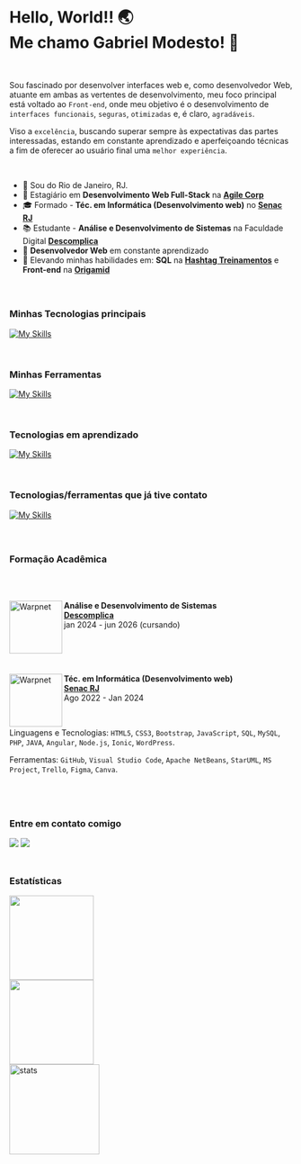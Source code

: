 <h1> Hello, World!! 🌏<br> Me chamo Gabriel Modesto! 👋</h1> 

<br/>

Sou fascinado por desenvolver interfaces web e, como desenvolvedor Web, atuante em ambas as vertentes de desenvolvimento, meu foco principal está voltado ao `Front-end`, onde meu objetivo é o desenvolvimento de `interfaces funcionais`, `seguras`, `otimizadas` e, é claro, `agradáveis`. 

Viso a `excelência`, buscando superar sempre às expectativas das partes interessadas, estando em constante aprendizado e aperfeiçoando técnicas a fim de oferecer ao usuário final uma `melhor experiência`.

<br/>

- 🎈 Sou do Rio de Janeiro, RJ.
- 💼 Estagiário em **Desenvolvimento Web Full-Stack** na [**Agile Corp**](https://www.agilecorp.com.br)
- 🎓 Formado - **Téc. em Informática (Desenvolvimento web)** no [**Senac RJ**](https://www.rj.senac.br/)
- 📚 Estudante - **Análise e Desenvolvimento de Sistemas** na Faculdade Digital [**Descomplica**](https://descomplica.com.br/faculdade/tecnologia/analise-e-desenvolvimento-de-sistemas/)
- 🧠 **Desenvolvedor Web** em constante aprendizado
- 🚀 Elevando minhas habilidades em: **SQL** na [**Hashtag Treinamentos**](https://www.hashtagtreinamentos.com/) e **Front-end** na [**Origamid**](https://www.origamid.com/)
<br/>

##
<h3> Minhas Tecnologias principais </h3>

  [![My Skills](https://skillicons.dev/icons?i=php,mysql,js,jquery,html,css,bootstrap,tailwindcss)](https://github.com/dev-modesto)
  
<br/>

<h3> Minhas Ferramentas</h3>

  [![My Skills](https://skillicons.dev/icons?i=postman,git,github,vscode,figma)](https://github.com/dev-modesto)

<br/>

<h3> Tecnologias em aprendizado</h3>

  [![My Skills](https://skillicons.dev/icons?i=react,ts,nodejs)](https://github.com/dev-modesto)
  
<br/>

<h3> Tecnologias/ferramentas que já tive contato</h3>

  [![My Skills](https://skillicons.dev/icons?i=java,angular,androidstudio,wordpress)](https://github.com/dev-modesto)

<br/>

##

<h3> Formação Acadêmica</h3>
<br/>
<br/>

[<img align="left" height="94px" width="94px" alt="Warpnet" src="https://i.postimg.cc/dVDkrMzn/descomplica-logo.png"/>](https://descomplica.com.br/faculdade/tecnologia/analise-e-desenvolvimento-de-sistemas/) 
**Análise e Desenvolvimento de Sistemas** \
[**Descomplica**](https://descomplica.com.br/faculdade/tecnologia/analise-e-desenvolvimento-de-sistemas/) \
jan 2024 - jun 2026 (cursando)

<br/>
<br/>
<br/>

[<img align="left" height="94px" width="94px" alt="Warpnet" src="https://i.postimg.cc/rwbd9nTT/senac-logo.png"/>](https://www.rj.senac.br/)
**Téc. em Informática (Desenvolvimento web)** \
[**Senac RJ**](https://www.rj.senac.br/) \
Ago 2022 - Jan 2024

<br/>

Linguagens e Tecnologias: `HTML5`, `CSS3`, `Bootstrap`, `JavaScript`, `SQL`, `MySQL`, `PHP`, `JAVA`, `Angular`, `Node.js`, `Ionic`, `WordPress`.

Ferramentas: `GitHub`, `Visual Studio Code`, `Apache NetBeans`, `StarUML`, `MS Project`, `Trello`, `Figma`, `Canva`.

<br/>
<br/>

##

<h3>Entre em contato comigo</h3>
<a href="https://www.linkedin.com/in/gabrielm-oliveira/"><img src="https://img.shields.io/badge/LinkedIn-0077B5?style=for-the-badge&logo=linkedin&logoColor=white" target="_blank"></a>
<a href="mailto:gabriel_26@outlook.com.br"><img src="https://img.shields.io/badge/Microsoft%20Outlook-0078D4.svg?style=for-the-badge&logo=Microsoft-Outlook&logoColor=white" target="_blank"></a>

<br/>
<br/>

##
<h3>Estatísticas</h3>
<div>
  <img height="150em"  src="https://github-readme-stats.vercel.app/api?username=dev-modesto&show_icons=true&theme=tokyonight"/>
<br/>
  <img height="150em" src="https://github-readme-stats.vercel.app/api/top-langs/?username=dev-modesto&layout=compact&langs_count=7&theme=tokyonight"/>
<br/>
  <img height="160em" src="https://github-readme-streak-stats.herokuapp.com/?user=dev-modesto&theme=omni&theme=tokyonight" alt="stats"/>
</div>


